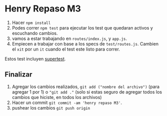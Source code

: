 # Henry Repaso M3

1. Hacer `npm install`
2. Podes correr `npm test` para ejecutar los test que quedaran activos y escuchando cambios.
3. vamos a estar trabajando en `routes/index.js`, y `app.js`.
4. Empiecen a trabajar con base a los specs de `test/routes.js`. Cambien el `xit` por un `it` cuando el test este listo para correr.

Estos test incluyen [supertest](https://github.com/visionmedia/supertest).

## Finalizar

1. Agregar los cambios realizados, `git add ("nombre del archivo")` (para agregar 1 por 1) o `"git add ."` (solo si estas seguro de agregar todos los cambios que hiciste, en todos los archivos) 
2. Hacer un commit `git commit -am 'henry repaso M3'`.
3. pushear los cambios `git push origin`
